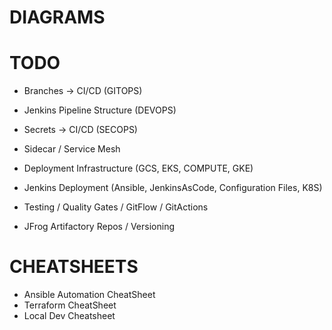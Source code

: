 # DIAGRAMS

# TODO
- Branches -> CI/CD (GITOPS)
- Jenkins Pipeline Structure (DEVOPS)

- Secrets -> CI/CD (SECOPS)
- Sidecar / Service Mesh

- Deployment Infrastructure (GCS, EKS, COMPUTE, GKE)
- Jenkins Deployment (Ansible, JenkinsAsCode, Configuration Files, K8S)

- Testing / Quality Gates / GitFlow / GitActions
- JFrog Artifactory Repos / Versioning

# CHEATSHEETS
- Ansible Automation CheatSheet
- Terraform CheatSheet
- Local Dev Cheatsheet